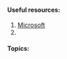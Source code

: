 #### Useful resources:

1. [Microsoft](https://learn.microsoft.com/en-us/training/modules/network-fundamentals/)
2. 

#### Topics:

